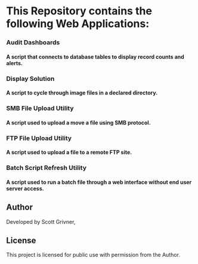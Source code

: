 # This Repository contains the following Web Applications:

### Audit Dashboards
#### A script that connects to database tables to display record counts and alerts.
### Display Solution
#### A script to cycle through image files in a declared directory.
### SMB File Upload Utility
#### A script used to upload a move a file using SMB protocol.
### FTP File Upload Utility
#### A script used to upload a file to a remote FTP site.
### Batch Script Refresh Utility
#### A script used to run a batch file through a web interface without end user server access.

## Author
Developed by Scott Grivner,

## License
This project is licensed for public use with permission from the Author.
